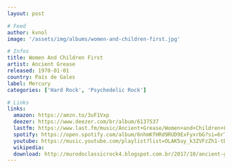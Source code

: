 ```yaml
---
layout: post

# Feed
author: kvnol
image: '/assets/img/albums/women-and-children-first.jpg'

# Infos
title: Women And Children First
artist: Ancient Grease
released: 1970-01-01
country: País de Gales
label: Mercury
categories: ['Hard Rock', 'Psychedelic Rock']

# Links
links:
  amazon: https://amzn.to/3uF1Vxp
  deezer: https://www.deezer.com/br/album/6137537
  lastfm: https://www.last.fm/music/Ancient+Grease/Women+and+Children+First
  spotify: https://open.spotify.com/album/6nhmKfHRd9RUD9ExFyxrbG?si=6rTg3VfaS8a0DfE8hJ5p5g
  youtube: https://music.youtube.com/playlist?list=OLAK5uy_k3ZVFzZh1-tDB0Pfd9PVZ9iRR17vAxuIg
  wikipedia:
  download: http://murodoclassicrock4.blogspot.com.br/2017/10/ancient-grease-women-and-children-first.html
---
```

